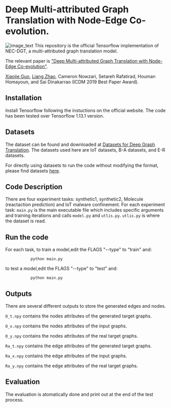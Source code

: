 # Deep Multi-attributed Graph Translation with Node-Edge Co-evolution.
![image_text](images/NEC-DGT.png)
This repository is the official Tensorflow implementation of NEC-DGT, a multi-attributed graph translation model.

The relevant paper is ["Deep Multi-attributed Graph Translation with Node-Edge Co-evolution"](http://mason.gmu.edu/~lzhao9/materials/papers/ICDM_2019_NEC_DGT-final.pdf).

[Xiaojie Guo](https://sites.google.com/view/xiaojie-guo-personal-site), [Liang Zhao](http://mason.gmu.edu/~lzhao9/), Cameron Nowzari, Setareh Rafatirad, Houman Homayoun, and Sai Dinakarrao (ICDM 2019 Best Paper Award).

## Installation
Install Tensorflow following the instuctions on the official website. The code has been tested over Tensorflow 1.13.1 version.

## Datasets

The dataset can be found and downloaded at [Datasets for Deep Graph Translation](https://github.com/xguo7/Dataset-for-Deep-Graph-Translation). The datasets used here are IoT datasets, B-A datasets, and E-R datasets.

For directly using datasets to run the code without modifying the format, please find datasets [here](https://exchangelabsgmu-my.sharepoint.com/:f:/g/personal/xguo7_masonlive_gmu_edu/EjeDXlB-jEZJhgnGOjPhqoIB95eEaeiOOQRNSvZswwmkzQ?e=ZULOhr).

## Code Description

There are four experiment tasks: synthetic1, synthetic2, Molecule (reactaction prediction) and IoT malware confinement.
For each experiment task: `main.py` is the main executable file which includes specific arguments and training iterations and calls `model.py` and `utlis.py`. `utlis.py` is where the dataset is read.


## Run the code
For each task, to train a model,edit the FLAGS "--type" to "train" and:

               python main.py
               
               
to test a model,edit the FLAGS "--type" to "test" and:

               python main.py             

## Outputs
There are several different outputs to store the generated edges and nodes.

`O_t.npy` contains the nodes attributes of the generated target graphs.

`O_x.npy` contains the nodes attributes of the input graphs.

`O_y.npy` contains the nodes attributes of the real target graphs.

`Ra_t.npy` contains the edge attributes of the generated target graphs.

`Ra_x.npy` contains the edge attributes of the input graphs.

`Ra_y.npy` contains the edge attributes of the real target graphs.


## Evaluation
The evaluation is atomatically done and print out at the end of the test process.
